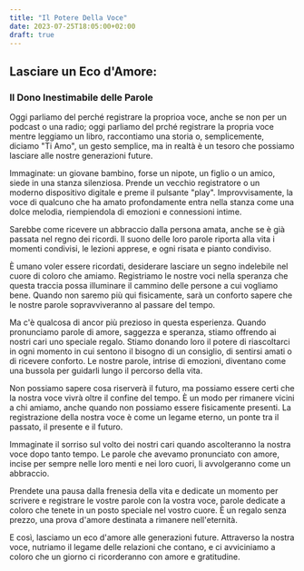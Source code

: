 ```yaml
---
title: "Il Potere Della Voce"
date: 2023-07-25T18:05:00+02:00
draft: true
---
```


## Lasciare un Eco d'Amore: 
### Il Dono Inestimabile delle Parole


Oggi parliamo del perché registrare la proprioa voce, anche se non per un podcast o una radio; oggi parliamo del prché registrare la propria voce mentre leggiamo un libro, raccontiamo una storia o, semplicemente, diciamo "Ti Amo", un gesto semplice, ma in realtà è un tesoro che possiamo lasciare alle nostre generazioni future.

Immaginate: un giovane bambino, forse un nipote, un figlio o un amico, siede in una stanza silenziosa. Prende un vecchio registratore o un moderno dispositivo digitale e preme il pulsante "play". Improvvisamente, la voce di qualcuno che ha amato profondamente entra nella stanza come una dolce melodia, riempiendola di emozioni e connessioni intime.

Sarebbe come ricevere un abbraccio dalla persona amata, anche se è già passata nel regno dei ricordi. Il suono delle loro parole riporta alla vita i momenti condivisi, le lezioni apprese, e ogni risata e pianto condiviso.

È umano voler essere ricordati, desiderare lasciare un segno indelebile nel cuore di coloro che amiamo. Registriamo le nostre voci nella speranza che questa traccia possa illuminare il cammino delle persone a cui vogliamo bene. Quando non saremo più qui fisicamente, sarà un conforto sapere che le nostre parole sopravviveranno al passare del tempo.

Ma c'è qualcosa di ancor più prezioso in questa esperienza. Quando pronunciamo parole di amore, saggezza e speranza, stiamo offrendo ai nostri cari uno speciale regalo. Stiamo donando loro il potere di riascoltarci in ogni momento in cui sentono il bisogno di un consiglio, di sentirsi amati o di ricevere conforto. Le nostre parole, intrise di emozioni, diventano come una bussola per guidarli lungo il percorso della vita.

Non possiamo sapere cosa riserverà il futuro, ma possiamo essere certi che la nostra voce vivrà oltre il confine del tempo. È un modo per rimanere vicini a chi amiamo, anche quando non possiamo essere fisicamente presenti. La registrazione della nostra voce è come un legame eterno, un ponte tra il passato, il presente e il futuro.

Immaginate il sorriso sul volto dei nostri cari quando ascolteranno la nostra voce dopo tanto tempo. Le parole che avevamo pronunciato con amore, incise per sempre nelle loro menti e nei loro cuori, li avvolgeranno come un abbraccio.

Prendete una pausa dalla frenesia della vita e dedicate un momento per scrivere e registrare le vostre parole con la vostra voce, parole dedicate a coloro che tenete in un posto speciale nel vostro cuore. È un regalo senza prezzo, una prova d'amore destinata a rimanere nell'eternità.

E così, lasciamo un eco d'amore alle generazioni future. Attraverso la nostra voce, nutriamo il legame delle relazioni che contano, e ci avviciniamo a coloro che un giorno ci ricorderanno con amore e gratitudine.
